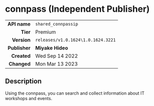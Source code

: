 # connpass (Independent Publisher)
| | |
|-:|-|
|**API name**|`shared_connpassip`|
|**Tier**|Premium|
|**Version**|`releases/v1.0.1624\1.0.1624.3221`|
|**Publisher**|**Miyake Hideo**|
|**Created**|Wed Sep 14 2022|
|**Changed**|Mon Mar 13 2023|

## Description
Using the connpass, you can search and collect information about IT workshops and events.
